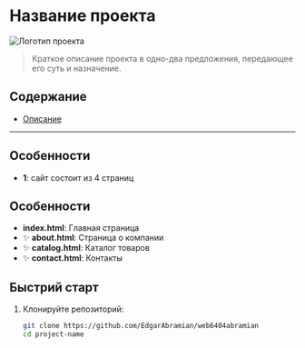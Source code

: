 # Название проекта

![Логотип проекта](.Images/banner-about.jpg)

> Краткое описание проекта в одно-два предложения, передающее его суть и назначение.

## Содержание

- [Описание](#Особенности)

---

## Особенности

- **1**: сайт состоит из 4 страниц

## Особенности

-  **index.html**: Главная страница 
- ✨ **about.html**: Страница о компании 
- ✨ **catalog.html**: Каталог товаров  
- ✨ **contact.html**: Контакты 


## Быстрий старт

1. Клонируйте репозиторий:

   ```bash
   git clone https://github.com/EdgarAbramian/web6404abramian
   cd project-name
